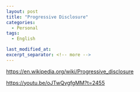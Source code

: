 ```yaml
---
layout: post
title: "Progressive Disclosure"
categories:
  - Personal
tags:
  - English

last_modified_at: 
excerpt_separator: <!-- more -->
---
```


https://en.wikipedia.org/wiki/Progressive_disclosure

https://youtu.be/oJTwQvgfgMM?t=2455